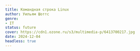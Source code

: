 ```yaml
---
title: Командная строка Linux
author: Уильям Шоттс
genre:
- IT
status: future
cover: https://cdn1.ozone.ru/s3/multimedia-p/6413700217.jpg
date: 2024-12-04
headless: true
---
```


